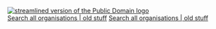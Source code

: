 [![streamlined version of the Public Domain logo](https://openclipart.org/image/400px/211358)](https://openclipart.org/detail/211358/public-domain-logo)  
[Search all organisations | old stuff](https://github.com/search?q=filename%3A*_line_interface.d+language%3Ad+user%3Aboqsc+org%3Aclanguage-org++org%3Adashtopaneldev++org%3AFeldoworh++org%3AGarbageProjects++org%3Ainternationl++org%3Anon-copyrighted++org%3Aprocessor-programming-language++org%3APublicdomain-org++org%3APurposeTechnology++org%3Avaido-world++org%3AWebCitation++org%3Awoodedworld)
[Search all organisations | old stuff](https://github.com/search?q=user%3Aboqsc+OR+org%3Aclanguage-org+OR+org%3Adashtopaneldev+OR+org%3AFeldoworh+OR+org%3AGarbageProjects+OR+org%3Ainternationl+OR+org%3Anon-copyrighted+OR+org%3Aprocessor-programming-language+OR+org%3APublicdomain-org+OR+org%3APurposeTechnology+OR+org%3Avaido-world+OR+org%3AWebCitation+OR+org%3Awoodedworld+language%3AD&type=code)
